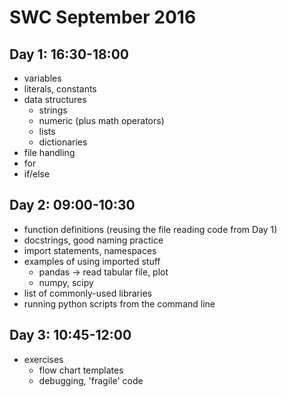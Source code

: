 # SWC September 2016
## Day 1: 16:30-18:00
- variables
- literals, constants
- data structures
  - strings
  - numeric (plus math operators)
  - lists
  - dictionaries
- file handling
- for
- if/else

## Day 2: 09:00-10:30
- function definitions (reusing the file reading code from Day 1)
- docstrings, good naming practice
- import statements, namespaces
- examples of using imported stuff
  - pandas -> read tabular file, plot
  - numpy, scipy
- list of commonly-used libraries
- running python scripts from the command line

## Day 3: 10:45-12:00
- exercises
  - flow chart templates
  - debugging, 'fragile' code

